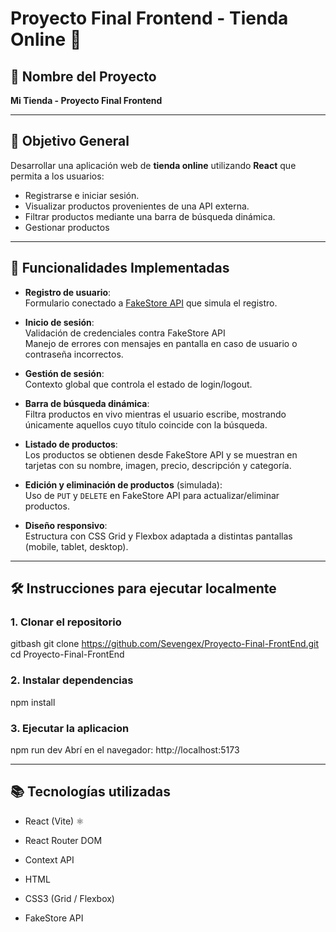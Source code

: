 # Proyecto Final Frontend - Tienda Online 🛒

## 📌 Nombre del Proyecto
**Mi Tienda - Proyecto Final Frontend**

---

## 🎯 Objetivo General
Desarrollar una aplicación web de **tienda online** utilizando **React** que permita a los usuarios:
- Registrarse e iniciar sesión.
- Visualizar productos provenientes de una API externa.
- Filtrar productos mediante una barra de búsqueda dinámica.
- Gestionar productos

---

## 🚀 Funcionalidades Implementadas

- **Registro de usuario**:  
  Formulario conectado a [FakeStore API](https://fakestoreapi.com/) que simula el registro. 

- **Inicio de sesión**:  
  Validación de credenciales contra FakeStore API  
  Manejo de errores con mensajes en pantalla en caso de usuario o contraseña incorrectos.

- **Gestión de sesión**:  
  Contexto global que controla el estado de login/logout.

- **Barra de búsqueda dinámica**:  
  Filtra productos en vivo mientras el usuario escribe, mostrando únicamente aquellos cuyo título coincide con la búsqueda.

- **Listado de productos**:  
  Los productos se obtienen desde FakeStore API y se muestran en tarjetas con su nombre, imagen, precio, descripción y categoría.

- **Edición y eliminación de productos** (simulada):  
  Uso de `PUT` y `DELETE` en FakeStore API para actualizar/eliminar productos.

- **Diseño responsivo**:  
  Estructura con CSS Grid y Flexbox adaptada a distintas pantallas (mobile, tablet, desktop).

---

## 🛠️ Instrucciones para ejecutar localmente

### 1. Clonar el repositorio
gitbash
git clone https://github.com/Sevengex/Proyecto-Final-FrontEnd.git
cd Proyecto-Final-FrontEnd

### 2. Instalar dependencias
npm install

### 3. Ejecutar la aplicacion
npm run dev
Abrí en el navegador: http://localhost:5173

---

## 📚 Tecnologías utilizadas
- React (Vite) ⚛️

- React Router DOM

- Context API

- HTML

- CSS3 (Grid / Flexbox)

- FakeStore API